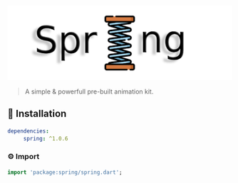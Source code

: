 ![Spring Logo](https://github.com/KaushickSArgekar/spring/blob/master/assets/logo.jpg?raw=true "Spring Logo")

> A simple & powerfull pre-built animation kit.



## 🔨 Installation
```yaml
dependencies:
     spring: ^1.0.6
```

### ⚙ Import

```dart
import 'package:spring/spring.dart';
```
